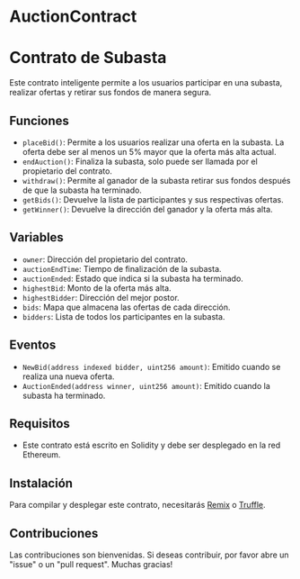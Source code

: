 # AuctionContract

# Contrato de Subasta

Este contrato inteligente permite a los usuarios participar en una subasta, realizar ofertas y retirar sus fondos de manera segura.

## Funciones

- `placeBid()`: Permite a los usuarios realizar una oferta en la subasta. La oferta debe ser al menos un 5% mayor que la oferta más alta actual.
- `endAuction()`: Finaliza la subasta, solo puede ser llamada por el propietario del contrato.
- `withdraw()`: Permite al ganador de la subasta retirar sus fondos después de que la subasta ha terminado.
- `getBids()`: Devuelve la lista de participantes y sus respectivas ofertas.
- `getWinner()`: Devuelve la dirección del ganador y la oferta más alta.

## Variables

- `owner`: Dirección del propietario del contrato.
- `auctionEndTime`: Tiempo de finalización de la subasta.
- `auctionEnded`: Estado que indica si la subasta ha terminado.
- `highestBid`: Monto de la oferta más alta.
- `highestBidder`: Dirección del mejor postor.
- `bids`: Mapa que almacena las ofertas de cada dirección.
- `bidders`: Lista de todos los participantes en la subasta.

## Eventos

- `NewBid(address indexed bidder, uint256 amount)`: Emitido cuando se realiza una nueva oferta.
- `AuctionEnded(address winner, uint256 amount)`: Emitido cuando la subasta ha terminado.

## Requisitos

- Este contrato está escrito en Solidity y debe ser desplegado en la red Ethereum.

## Instalación

Para compilar y desplegar este contrato, necesitarás [Remix](https://remix.ethereum.org/) o [Truffle](https://www.trufflesuite.com/truffle).

## Contribuciones

Las contribuciones son bienvenidas. Si deseas contribuir, por favor abre un "issue" o un "pull request". Muchas gracias!
